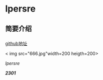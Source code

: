 # lpersre
## 简要介绍
###
[github地址](https://github.com/lpersre/first.git)

< img src="666.jpg"width=200 heigth=200>

*lpersre*

***2301***
